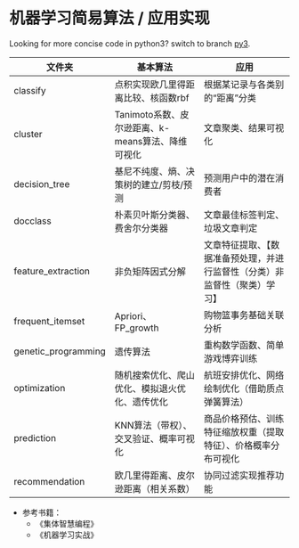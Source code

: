 #   机器学习简易算法 / 应用实现
Looking for more concise code in python3? switch to branch [py3](https://github.com/skyduy/simple-ml/tree/py3).

文件夹 | 基本算法 | 应用
----|------|----
classify |  点积实现欧几里得距离比较、核函数rbf | 根据某记录与各类别的“距离”分类
cluster |  Tanimoto系数、皮尔逊距离、k-means算法、降维可视化 | 文章聚类、结果可视化
decision_tree |  基尼不纯度、熵、决策树的建立/剪枝/预测 | 预测用户中的潜在消费者
docclass |  朴素贝叶斯分类器、费舍尔分类器 | 文章最佳标签判定、垃圾文章判定
feature_extraction |  非负矩阵因式分解 | 文章特征提取、【数据准备预处理，并进行监督性（分类）非监督性（聚类）学习】
frequent_itemset |  Apriori、FP_growth | 购物篮事务基础关联分析
genetic_programming |  遗传算法 | 重构数学函数、简单游戏博弈训练
optimization |  随机搜索优化、爬山优化、模拟退火优化、遗传优化 | 航班安排优化、网络绘制优化（借助质点弹簧算法）
prediction | KNN算法（带权）、交叉验证、概率可视化  | 商品价格预估、训练特征缩放权重（提取特征）、价格概率分布可视化
recommendation | 欧几里得距离、皮尔逊距离（相关系数）  | 协同过滤实现推荐功能


 - 参考书籍：
     - 《集体智慧编程》
     - 《机器学习实战》
